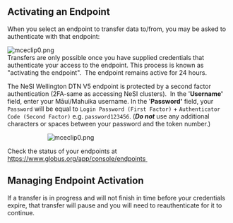  

## Activating an Endpoint

When you select an endpoint to transfer data to/from, you may be asked
to authenticate with that endpoint:

![mceclip0.png](https://support.nesi.org.nz/hc/article_attachments/4405622947215/mceclip0.png)\
Transfers are only possible once you have supplied credentials that
authenticate your access to the endpoint. This process is known as
\"activating the endpoint\".  The endpoint remains active for 24
hours.  

The NeSI Wellington DTN V5 endpoint is protected by a second factor
authentication (2FA-same as accessing NeSI clusters).  In the
\'**Username\'** field, enter your Māui/Mahuika username. In the
\'**Password\'** field, your `Password` will be equal to
`Login Password (First Factor)` +
`Authenticator Code (Second Factor)` e.g. `password123456`. (***Do
not*** use any additional characters or spaces between your password and
the token number.)

                     
 ![mceclip0.png](https://support.nesi.org.nz/hc/article_attachments/4408962414351/mceclip0.png)

Check the status of your endpoints at
<https://www.globus.org/app/console/endpoints>[ ](https://www.globus.org/app/console/endpoints)

## Managing Endpoint Activation

If a transfer is in progress and will not finish in time before your
credentials expire, that transfer will pause and you will need to
reauthenticate for it to continue.

 

 
